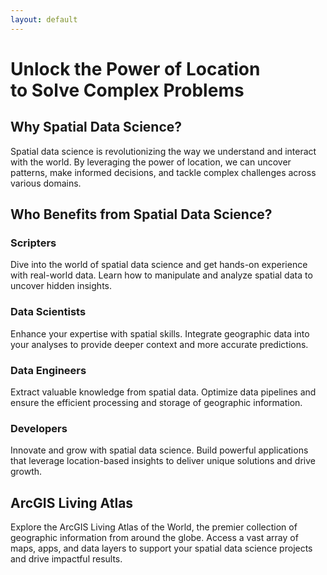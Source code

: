 ```yaml
---
layout: default
---
```


# Unlock the Power of Location <br>to Solve Complex Problems

## Why Spatial Data Science?

Spatial data science is revolutionizing the way we understand and interact with the world. By leveraging the power of location, we can uncover patterns, make informed decisions, and tackle complex challenges across various domains.

## Who Benefits from Spatial Data Science?

### Scripters
Dive into the world of spatial data science and get hands-on experience with real-world data. Learn how to manipulate and analyze spatial data to uncover hidden insights.

### Data Scientists
Enhance your expertise with spatial skills. Integrate geographic data into your analyses to provide deeper context and more accurate predictions.

### Data Engineers
Extract valuable knowledge from spatial data. Optimize data pipelines and ensure the efficient processing and storage of geographic information.

### Developers
Innovate and grow with spatial data science. Build powerful applications that leverage location-based insights to deliver unique solutions and drive growth.

## ArcGIS Living Atlas
Explore the ArcGIS Living Atlas of the World, the premier collection of geographic information from around the globe. Access a vast array of maps, apps, and data layers to support your spatial data science projects and drive impactful results.

